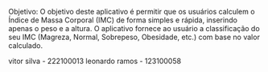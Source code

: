 Objetivo: O objetivo deste aplicativo é permitir que os usuários calculem o Índice de Massa Corporal (IMC) de forma simples e rápida, inserindo apenas o peso e a altura. O aplicativo fornece ao usuário a classificação do seu IMC (Magreza, Normal, Sobrepeso, Obesidade, etc.) com base no valor calculado.

vitor silva - 222100013
leonardo ramos - 123100058